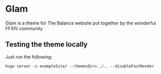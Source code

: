 # Glam

Glam is a theme for The Balance website put together by the wonderful FFXIV community

## Testing the theme locally

Just run the following:

```
hugo server -s exampleSite/ --themesDir=../.. --disableFastRender
```
